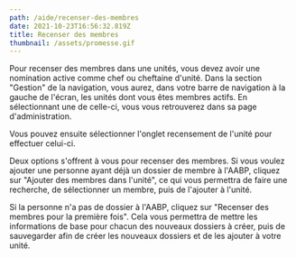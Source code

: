 ```yaml
---
path: /aide/recenser-des-membres
date: 2021-10-23T16:56:32.819Z
title: Recenser des membres
thumbnail: /assets/promesse.gif
---
```

Pour recenser des membres dans une unités, vous devez avoir une nomination active comme chef ou cheftaine d'unité. Dans la section "Gestion" de la navigation, vous aurez, dans votre barre de navigation à la gauche de l'écran, les unités dont vous êtes membres actifs. En sélectionnant une de celle-ci, vous vous retrouverez dans sa page d'administration.

Vous pouvez ensuite sélectionner l'onglet recensement de l'unité pour effectuer celui-ci.

Deux options s'offrent à vous pour recenser des membres. Si vous voulez ajouter une personne ayant déjà un dossier de membre à l'AABP, cliquez sur "Ajouter des membres dans l'unité", ce qui vous permettra de faire une recherche, de sélectionner un membre, puis de l'ajouter à l'unité.

Si la personne n'a pas de dossier à l'AABP, cliquez sur "Recenser des membres pour la première fois". Cela vous permettra de mettre les informations de base pour chacun des nouveaux dossiers à créer, puis de sauvegarder afin de créer les nouveaux dossiers et de les ajouter à votre unité.